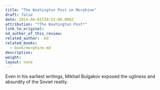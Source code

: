 ```yaml
---
title: "The Washington Post on Morphine"
draft: false
date: 2014-04-01T20:52:00.000Z
attribution: "*The Washington Post*"
link_to_original:
nd_author_of_this_review:
related_author: .md
related_books:
  - book/morphine.md
description:
weight:
layout: none
---
```

Even in his earliest writings, Mikhail Bulgakov exposed the ugliness and absurdity of the Soviet reality.
